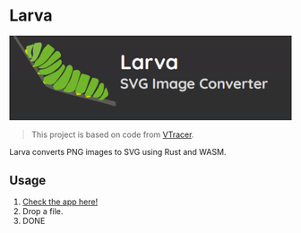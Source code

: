 # Larva
![Larva logo](./larva_logo.png)

> This project is based on code from [VTracer](https://github.com/visioncortex/vtracer/). 

Larva converts PNG images to SVG using Rust and WASM.

## Usage 
1. [Check the app here!](https://ikerurle.github.com/larva)
2. Drop a file.
3. DONE



